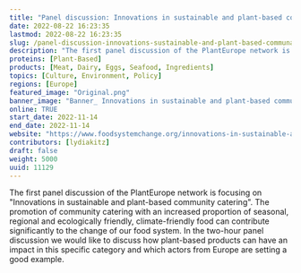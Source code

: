 ```yaml
---
title: "Panel discussion: Innovations in sustainable and plant-based communal catering"
date: 2022-08-22 16:23:35
lastmod: 2022-08-22 16:23:35
slug: /panel-discussion-innovations-sustainable-and-plant-based-communal-catering
description: "The first panel discussion of the PlantEurope network is focusing on \"Innovations in sustainable and plant-based community catering\". The promotion of community catering with an increased proportion of seasonal, regional and ecologically friendly, climate-friendly food can contribute significantly to the change of our food system. In the two-hour panel discussion we would like to discuss how plant-based products can have an impact in this specific category and which actors from Europe are setting a good example. "
proteins: [Plant-Based]
products: [Meat, Dairy, Eggs, Seafood, Ingredients]
topics: [Culture, Environment, Policy]
regions: [Europe]
featured_image: "Original.png"
banner_image: "Banner_ Innovations in sustainable and plant-based communal catering .jpg"
online: TRUE
start_date: 2022-11-14
end_date: 2022-11-14
website: "https://www.foodsystemchange.org/innovations-in-sustainable-and-plant-based-communal-catering"
contributors: [lydiakitz]
draft: false
weight: 5000
uuid: 11129
---
```

<p>The first panel discussion of the PlantEurope network is focusing on "Innovations in sustainable and plant-based community catering". The promotion of community catering with an increased proportion of seasonal, regional and ecologically friendly, climate-friendly food can contribute significantly to the change of our food system. In the two-hour panel discussion we would like to discuss how plant-based products can have an impact in this specific category and which actors from Europe are setting a good example. </p>
